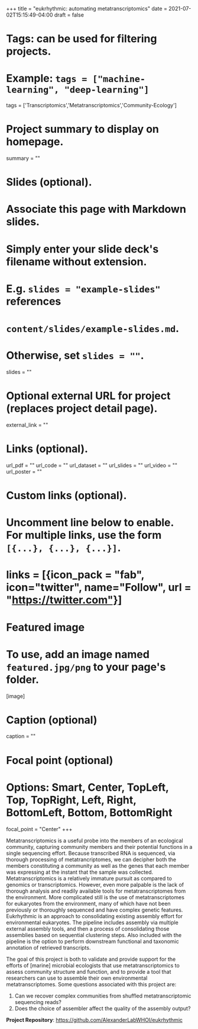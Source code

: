 +++
title = "eukrhythmic: automating metatranscriptomics"
date = 2021-07-02T15:15:49-04:00
draft = false

# Tags: can be used for filtering projects.
# Example: `tags = ["machine-learning", "deep-learning"]`
tags = ['Transcriptomics','Metatranscriptomics','Community-Ecology']

# Project summary to display on homepage.
summary = ""

# Slides (optional).
#   Associate this page with Markdown slides.
#   Simply enter your slide deck's filename without extension.
#   E.g. `slides = "example-slides"` references
#   `content/slides/example-slides.md`.
#   Otherwise, set `slides = ""`.
slides = ""

# Optional external URL for project (replaces project detail page).
external_link = ""

# Links (optional).
url_pdf = ""
url_code = ""
url_dataset = ""
url_slides = ""
url_video = ""
url_poster = ""

# Custom links (optional).
#   Uncomment line below to enable. For multiple links, use the form `[{...}, {...}, {...}]`.
# links = [{icon_pack = "fab", icon="twitter", name="Follow", url = "https://twitter.com"}]

# Featured image
# To use, add an image named `featured.jpg/png` to your page's folder.
[image]
  # Caption (optional)
  caption = ""

  # Focal point (optional)
  # Options: Smart, Center, TopLeft, Top, TopRight, Left, Right, BottomLeft, Bottom, BottomRight
  focal_point = "Center"
+++

Metatranscriptomics is a useful probe into the members of an ecological community, capturing community members and their potential functions in a single sequencing effort. Because transcribed RNA is sequenced, via thorough processing of metatrancriptomes, we can decipher both the members constituting a community as well as the genes that each member was expressing at the instant that the sample was collected. Metatranscriptomics is a relatively immature pursuit as compared to genomics or transcriptomics. However, even more palpable is the lack of thorough analysis and readily available tools for metatranscriptomes from the environment. More complicated still is the use of metatranscriptomes for eukaryotes from the environment, many of which have not been previously or thoroughly sequenced and have complex genetic features. Eukrhythmic is an approach to consolidating existing assembly effort for environmental eukaryotes. The pipeline includes assembly via multiple external assembly tools, and then a process of consolidating those assemblies based on sequential clustering steps. Also included with the pipeline is the option to perform downstream functional and taxonomic annotation of retrieved transcripts. 

The goal of this project is both to validate and provide support for the efforts of [marine] microbial ecologists that use metatranscriptomics to assess community structure and function, and to provide a tool that researchers can use to assemble their own environmental metatranscriptomes. Some questions associated with this project are:
1. Can we recover complex communities from shuffled metatranscriptomic sequencing reads? 
2. Does the choice of assembler affect the quality of the assembly output?

**Project Repository**: https://github.com/AlexanderLabWHOI/eukrhythmic
